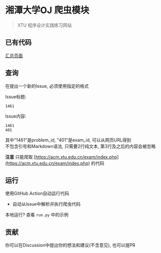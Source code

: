 # 湘潭大学OJ 爬虫模块

> XTU 程序设计实践练习网站

## 已有代码

[汇总页面](https://misaka-opensource.github.io/XTU-OnlineJudge-Answer)

## 查询

在提出一个新的Issue, 必须使用指定的格式

Issue标题: 

```
1461
```

Issue内容: 

```
1461
401
```

其中"1461"是problem_id, "401"是exam_id, 可以从网页URL得到  
不包含引号和Markdown语法, 只需要2行纯文本, 第3行及之后的内容会被忽略

**注意** 只能爬取 [https://acm.xtu.edu.cn/exam/index.php](https://acm.xtu.edu.cn/exam/index.php) 的代码

## 运行

使用GitHub Action自动运行代码

- 自动从Issue中解析并执行爬虫代码  

本地运行?
查看 `run.py` 中的示例

## 贡献

你可以在Discussion中提出你的想法和建议(不含意见), 也可以提PR